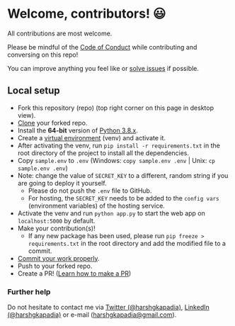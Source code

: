 # Welcome, contributors! :smiley:

All contributions are most welcome.

Please be mindful of the [Code of Conduct](CODE_OF_CONDUCT.md) while contributing and conversing on this repo!

You can improve anything you feel like or [solve issues](https://github.com/HarshKapadia2/one-or-two/issues) if possible.

## Local setup

- Fork this repository (repo) (top right corner on this page in desktop view).
- [Clone](https://harshkapadia2.github.io/git_basics/#_git_clone) your forked repo.
- Install the **64-bit** version of [Python 3.8.x](https://www.python.org/downloads/).
- Create a [virtual environment](https://docs.python.org/3/library/venv.html#module-venv) (venv) and activate it.
- After activating the venv, run `pip install -r requirements.txt` in the root directory of the project to install all the dependencies.
- Copy `sample.env` to `.env` (Windows: `copy sample.env .env` | Unix: `cp sample.env .env`)
- Note: change the value of `SECRET_KEY` to a different, random string if you are going to deploy it yourself.
   - Please do not push the `.env` file to GitHub.
   - For hosting, the `SECRET_KEY` needs to be added to the `config vars` (environment variables) of the hosting service.
- Activate the venv and run `python app.py` to start the web app on `localhost:5000` by default.
- Make your contribution(s)!
   - If any new package has been used, please run `pip freeze > requirements.txt` in the root directory and add the modified file to a commit.
- [Commit your work properly](https://harshkapadia2.github.io/git_basics/#_git_commit).
- Push to your forked repo.
- Create a PR! ([Learn how to make a PR](https://github.com/firstcontributions/first-contributions))

### Further help

Do not hesitate to contact me via [Twitter (@harshgkapadia)](https://twitter.com/harshgkapadia), [LinkedIn (@harshgkapadia)](https://www.linkedin.com/in/harshgkapadia/) or e-mail (harshgkapadia@gmail.com).
